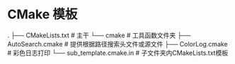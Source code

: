 # CMake 模板
.
├── CMakeLists.txt                  # 主干
└── cmake                           # 工具函数文件夹
    ├── AutoSearch.cmake            # 提供根据路径搜索头文件或源文件
    ├── ColorLog.cmake              # 彩色日志打印
    └── sub_template.cmake.in       # 子文件夹内CMakeLists.txt模板
